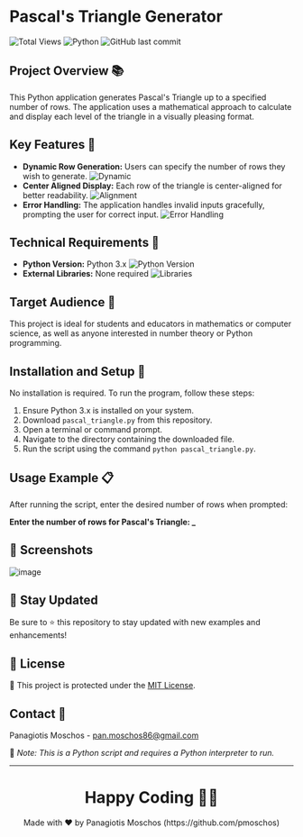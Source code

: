 # Pascal's Triangle Generator 

![Total Views](https://views.whatilearened.today/views/github/pmoschos/pmoschos.svg) ![Python](https://img.shields.io/badge/python-v3.7+-blue.svg) ![GitHub last commit](https://img.shields.io/github/last-commit/google/skia.svg) 

## Project Overview 📚
This Python application generates Pascal's Triangle up to a specified number of rows. The application uses a mathematical approach to calculate and display each level of the triangle in a visually pleasing format.

## Key Features 🌟
- **Dynamic Row Generation:** Users can specify the number of rows they wish to generate. ![Dynamic](https://img.shields.io/badge/dynamic-row%20generation-brightgreen)
- **Center Aligned Display:** Each row of the triangle is center-aligned for better readability. ![Alignment](https://img.shields.io/badge/alignment-center-brightgreen)
- **Error Handling:** The application handles invalid inputs gracefully, prompting the user for correct input. ![Error Handling](https://img.shields.io/badge/error-handling-red)

## Technical Requirements 🔧
- **Python Version:** Python 3.x ![Python Version](https://img.shields.io/badge/python-3.x-blue.svg)
- **External Libraries:** None required ![Libraries](https://img.shields.io/badge/libraries-none-important)

## Target Audience 🎯
This project is ideal for students and educators in mathematics or computer science, as well as anyone interested in number theory or Python programming.

## Installation and Setup 🚀
No installation is required. To run the program, follow these steps:
1. Ensure Python 3.x is installed on your system.
2. Download `pascal_triangle.py` from this repository.
3. Open a terminal or command prompt.
4. Navigate to the directory containing the downloaded file.
5. Run the script using the command `python pascal_triangle.py`.

## Usage Example 📋
After running the script, enter the desired number of rows when prompted:

**Enter the number of rows for Pascal's Triangle: _**

## 📸 Screenshots
![image](https://github.com/pmoschos/pmoschos/assets/133533759/6bb57c8b-7289-4ac1-b177-43cea5cc9b21)

## 📢 Stay Updated

Be sure to ⭐ this repository to stay updated with new examples and enhancements!

## 📄 License
🔐 This project is protected under the [MIT License](https://mit-license.org/).


## Contact 📧
Panagiotis Moschos - pan.moschos86@gmail.com

🔗 *Note: This is a Python script and requires a Python interpreter to run.*

---
<h1 align=center>Happy Coding 👨‍💻 </h1>

<p align="center">
  Made with ❤️ by Panagiotis Moschos (https://github.com/pmoschos)
</p>
